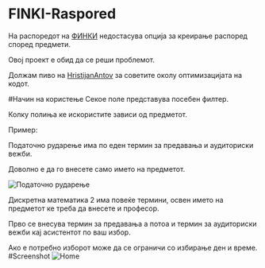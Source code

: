 # FINKI-Raspored
На распоредот на [ФИНКИ](http://raspored.finki.ukim.mk/) недостасува опција за креирање распоред според предмети.

Овој проект е обид да се реши проблемот.

Должам пиво на [HristijanAntov](https://github.com/HristijanAntov) за советите околу оптимизацијата на кодот.

#Начин на користење
Секое поле представува посебен филтер.

Колку полиња ке искористите зависи од предметот.

Пример: 

Податочно рударење има по еден термин за предавања и аудиториски вежби. 

Доволно е да го внесете само името на предметот.

![Податочно рударење](https://i.imgur.com/h8Ul1PT.png)

Дискретна математика 2 има повеќе термини, освен името на предметот ке треба да внесете и професор.

Прво се внесува термин за предавања а потоа и термин за аудиториски вежби кај асистентот по ваш избор.

Ако е потребно изборот може да се ограничи со избирање ден и време.
#Screenshot
![Home](https://i.imgur.com/6afNNfr.png)
